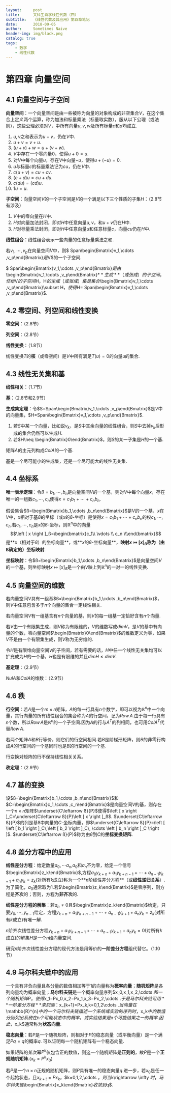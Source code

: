 ```yaml
---
layout:     post
title:      文科生自学线性代数（四）
subtitle:   《线性代数及其应用》第四章笔记
date:       2018-09-05
author:     Sometimes Naive
header-img: img/black.png
catalog: true
tags:
    - 数学
    - 线性代数
---
```


<head>
    <script src="https://cdn.mathjax.org/mathjax/latest/MathJax.js?config=TeX-AMS-MML_HTMLorMML" type="text/javascript"></script>
    <script type="text/x-mathjax-config">
        MathJax.Hub.Config({
            tex2jax: {
            skipTags: ['script', 'noscript', 'style', 'textarea', 'pre'],
            inlineMath: [['$','$']]
            }
        });
    </script>
</head>


# 第四章 向量空间



##  4.1 向量空间与子空间

**向量空间**：一个向量空间是由一些被称为向量的对象构成的非空集合$V$，在这个集合上定义两个运算，称为加法和标量乘法（标量取实数），服从以下公理（或法则），这些公理必须对$V$，中所有向量$u,v,w$及所有标量$c$和$d$均成立.

1. $u,v$之和表示为$u+v$，仍在$V$中.
2. $u+v=v+u$.
3. $(u+v)+w=u+(v+w)$.
4. $V$中存在一个零向量0，使得$u+0=u$.
5. 对$V$中每个向量$u$，存在$V$中向量$-u$，使得$u+(-u)=0$.
6. $u$与标量$c$的标量乘法记为$cu$，仍在$V$中.
7. $c(u+v)=cu+cv$.
8. $(c+d)u=cu+du$.
9. $c(du)=(cd)u$.
10. $1u=u$.

**子空间**：向量空间$V$的一个子空间是$V$的一个满足以下三个性质的子集$H$：（2.8节有涉及）

1. $V$中的零向量在$H$中.
2. $H$对向量加法封闭，即对$H$中任意向量$u,v$，和$u+v$仍在$H$中.
3. $H$对标量乘法封闭，即对$H$中任意向量$u$和任意标量$c$，向量$cu$仍在$H$中.

**线性组合**：线性组合表示一些向量的任意标量乘法之和.

若$v_1,\cdots ,v_p$在向量空间$V$中，则$ Span\begin{Bmatrix}v_1,\cdots ,v_p\end{Bmatrix}$是$V$的一个子空间.

$ Span\begin{Bmatrix}v_1,\cdots ,v_p\end{Bmatrix}$是由$\begin{Bmatrix}v_1,\cdots ,v_p\end{Bmatrix}$**生成**（或张成）的子空间，任给$V$的子空间$H$，$H$的生成（或张成）集是集合$\begin{Bmatrix}v_1,\cdots ,v_p\end{Bmatrix}\subset H$，使得$H= Span\begin{Bmatrix}v_1,\cdots ,v_p\end{Bmatrix}$.



##  4.2 零空间、列空间和线性变换

**零空间**：（2.8节）

**列空间**：（2.8节）

**线性变换**：（1.8节）

线性变换$T$的**核**（或零空间）是$V$中所有满足$T(u)=0$的向量$u$的集合.



## 4.3 线性无关集和基

**线性相关**：（1.7节）

**基**：（2.8节和2.9节）

**生成集定理**：令$S=Span\begin{Bmatrix}v_1,\cdots ,v_p\end{Bmatrix}$是$V$中的向量集，$H=Span\begin{Bmatrix}v_1,\cdots ,v_p\end{Bmatrix}$.

1. 若$S$中某一个向量，比如说$v_k$，是$S$中其余向量的线性组合，则$S$中去掉$v_k$后形成的集合仍然可以生成$H$.
2. 若$H\neq \begin{Bmatrix}0\end{Bmatrix}$，则$S$的某一子集是$H$的一个基.

矩阵$A$的主元列构成$ColA$的一个基.

基是一个尽可能小的生成集，还是一个尽可能大的线性无关集.



## 4.4 坐标系

**唯一表示定理**：令$ß={b_1,\cdots ,b_n}$是向量空间$V$的一个基，则对$V$中每个向量$x$，存在唯一的一组数$c_1,\cdots ,c_n$使得$x=c_1b_1+\cdots +c_nb_n$.

假设集合$ß=\begin{Bmatrix}b_1,\cdots ,b_n\end{Bmatrix}$是$V$的一个基，$x$在$V$中，$x$相对于基$ß$的坐标（或$x$的$ß$-坐标）是使得$x=c_1b_1+\cdots +c_nb_n$的权$c_1,\cdots ,c_n$.若$c_1,\cdots ,c_n$是$x$的$ß$-坐标，则$\mathbb{R}^{n}$中的向量$$\left [ x \right ]_ß=\begin{bmatrix}c_1\\ \vdots \\ c_n \\\end{bmatrix}$$是**$x$（相对于$ß$）的坐标向量**，或**$x$的$ß$-坐标向量**，**映射$x\mapsto \left [ x \right ]_ß$称为（由ß确定的）坐标映射**.  

**坐标映射**：令$ß=\begin{Bmatrix}b_1,\cdots ,b_n\end{Bmatrix}$是向量空间$V$的一个基，则坐标映射$x\mapsto \left [ x \right ]_ß$是一个由$V$映上到$\mathbb{R}^{n}$的一对一的线性变换.  



## 4.5 向量空间的维数

若向量空间$V$具有一组基$ß=\begin{Bmatrix}b_1,\cdots ,b_n\end{Bmatrix}$，则$V$中任意包含多于$n$个向量的集合一定线性相关.

若向量空间$V$有一组基含有$n$个向量的基，则$V$的每一组基一定恰好含有$n$个向量.

若$V$由一个有限集生成，则$V$称为有限维的，$V$的维数写成$dimV$，是$V$的基中有向量的个数，零向量空间$\begin{Bmatrix}0\end{Bmatrix}$的维数定义为零，如果$V$不是由一个有限集生成，则$V$称为无穷维的.

令$H$是有限维向量空间$V$的子空间，若有需要的话，$H$中任一个线性无关集均可以扩充成为$H$的一个基，$H$也是有限维的并且$dimH\leqslant dimV$.

**基定理**：（2.9节）

$NulA$和$ColA$的维数：（2.9节）



## 4.6 秩

**行空间**：若$A$是一个$m×n$矩阵，$A$的每一行具有$n$个数字，即可以视为$\mathbb{R}^{n}$中一个向量，其行向量的所有线性组合的集合称为$A$的行空间，记为$Row\,A$.由于每一行具有$n$个数，所以$Row\,A$是$\mathbb{R}^{n}$的一个子空间.因为$A$的行与$A^T$的列相同，也可用$ColA^T$代替$Row\,A$.

若两个矩阵$A$和$B$行等价，则它们的行空间相同.若$B$是阶梯形矩阵，则$B$的非零行构成$A$的行空间的一个基同时也是$B$的行空间的一个基.

行变换对矩阵的行不保持线性相关关系。

**秩定理**：（2.9节）



## 4.7 基的变换

设$ß=\begin{Bmatrix}b_1,\cdots ,b_n\end{Bmatrix}$和$C=\begin{Bmatrix}c_1,\cdots ,c_n\end{Bmatrix}$是向量空间$V$的基，则存在一个$n×n$矩阵$\underset{C\leftarrow ß}{P}$使得$\left [ x \right ]_C=\underset{C\leftarrow ß}{P}\left [ x \right ]_ß$.   $\underset{C\leftarrow ß}{P}$的列是基ß中向量的$C$-坐标向量，即$\underset{C\leftarrow ß}{P}=\left [ \left [ b_1 \right ]_C\,\left [ b_2 \right ]_C\, \cdots \left [ b_n \right ]_C \right ]$.  $\underset{C\leftarrow ß}{P}$称为由$ß$到$C$的**坐标变换矩阵**.



## 4.8 差分方程中的应用

**线性差分方程**：给定数量$a_0,\cdots a_n$,$a_0$和$a_n$不为零，给定一个信号$\begin{Bmatrix}z_k\end{Bmatrix}$,方程$a_0y_{k+n}+a_1y_{k+n-1}+\cdots +a_{n-1}y_{k+1}+a_ny_k=z_k$(对所有$k$成立)称为一个**$n$阶线性差分方程**（或**线性递归关系**）.为了简化，$a_0$通常取为1.若$\begin{Bmatrix}z_k\end{Bmatrix}$是零序列，则方程是**齐次**的；否则，方程为**非齐次**的.

**线性差分方程的解集**：若$a_n\neq 0$且$\begin{Bmatrix}z_k\end{Bmatrix}$给定，只要$y_0,\cdots ,y_{n-1}$给定，方程$y_{k+n}+a_1y_{k+n-1}+\cdots +a_{n-1}y_{k+1}+a_ny_k=z_k$(对所有$k$成立)有唯一解.

$n$阶齐次线性差分方程$y_{k+n}+a_1y_{k+n-1}+\cdots +a_{n-1}y_{k+1}+a_ny_k=0$(对所有$k$成立)的解集$H$是一个$n$维向量空间.

研究$n$阶齐次线性差分方程的现代方法是用等价的**一阶差分方程**组代替它。（1.10节）



## 4.9 马尔科夫链中的应用

一个具有非负向量且各分量的数值相加等于1的向量称为**概率向量**；**随机矩阵**是各列向量均为概率向量；**马尔科夫链**是一个概率向量序列$x_0,x_1,x_2,\cdots $和一个随机矩阵$P$，使得$x_1=Px_0,x_2=Px_1,x_3=Px_2,\cdots $.  于是马尔科夫链可用**一阶差分方程**来刻画：$x_{k+1}=Px_k,k=0,1,2\cdots $.  当向量在$\mathbb{R}^{n}$中的一个马尔科夫链描述一个系统或实验的序列时，$x_k$中的数值分别列出系统在$n$个可能状态中的概率，或实验结果是$n$个可能结果之一的概率.因此，$x_k$通常称为**状态向量**.  

**稳态向量**：若$P$是一个随机矩阵，则相对于$P$的稳态向量（或平衡向量）是一个满足$Pq=q$的概率$q$.  可以证明每一个随机矩阵有一个稳态向量.

如果矩阵的某次幂$P^k$仅包含正的数值，则这一个随机矩阵是**正则的**，故$P$是一个**正规随机矩阵**.($x_k=P^kx_0$)

若$P$是一个$n×n$正规的随机矩阵，则$P$具有唯一的稳态向量$q$.进一步，若$x_0$是任一个起始状态，且$x_{k+!}=Px_k$，$k=0,1,2,\cdots $，则当$k\rightarrow \infty $时，马尔科夫链$\begin{Bmatrix}x_k\end{Bmatrix}$收敛到$q$.
